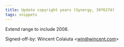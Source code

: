 ```yaml
---
title: Update copyright years (Synergy, 39f627d)
tags: snippets
---
```


Extend range to include 2008.

Signed-off-by: Wincent Colaiuta &lt;win@wincent.com&gt;
